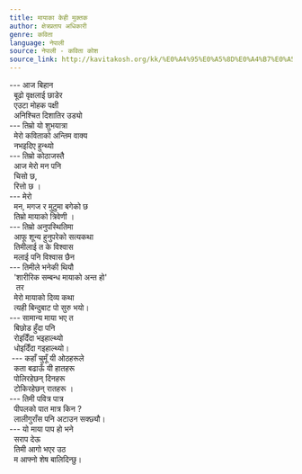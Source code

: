 ```yaml
---
title: मायाका केही मुक्तक
author: क्षेत्रप्रताप अधिकारी
genre: कविता
language: नेपाली
source: नेपाली - कविता कोश
source_link: http://kavitakosh.org/kk/%E0%A4%95%E0%A5%8D%E0%A4%B7%E0%A5%87%E0%A4%A4%E0%A5%8D%E0%A4%B0%E0%A4%AA%E0%A5%8D%E0%A4%B0%E0%A4%A4%E0%A4%BE%E0%A4%AA_%E0%A4%85%E0%A4%A7%E0%A4%BF%E0%A4%95%E0%A4%BE%E0%A4%B0%E0%A5%80
---
```


--- आज बिहान  
  बूढो वृक्षलाई छाडेर  
  एउटा मोहक पक्षी  
  अनिश्चित दिशातिर उड्यो  
--- तिम्रो यो शुभयात्रा  
  मेरो कविताको अन्तिम वाक्य  
  नभइदिए हुन्थ्यो  
--- तिम्रो कोठाजस्तै  
  आज मेरो मन पनि  
  चिसो छ,  
  रित्तो छ ।  
--- मेरो  
  मन, मगज र मुटुमा बगेको छ  
  तिम्रो मायाको त्रिवेणी ।  
--- तिम्रो अनुपस्थितिमा  
  आफू शून्य हुनुपरेको सत्यकथा  
  तिमीलाई त के विश्वास  
  मलाई पनि विश्वास छैन  
--- तिमीले भनेकी थियौ  
  'शारीरिक सम्बन्ध मायाको अन्त हो'  
   तर  
  मेरो मायाको दिव्य कथा  
  त्यही बिन्दुबाट पो सुरु भयो।  
--- सामान्य माया भए त  
  बिछोड हुँदा पनि  
  रोइदिँदा भइहाल्थ्यो  
  धोइदिँदा गइहाल्थ्यो।  
 --- कहाँ चुमूँ यी ओठहरूले  
  कता बढाऊँ यी हातहरू  
  पोलिरहेछन् दिनहरू  
  टोकिरहेछन् रातहरू ।  
--- तिमी पवित्र पात्र  
  पीपलको पात मात्र किन ?  
  लालीगुराँस पनि अटाउन सक्छ्यौ।  
--- यो माया पाप हो भने  
  सराप देऊ  
  तिमी आगो भएर उठ  
  म आफ्नो शेष बालिदिन्छु।
